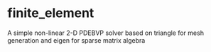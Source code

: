 # finite_element

A simple non-linear 2-D PDEBVP solver based on triangle for mesh generation and eigen for sparse matrix algebra
